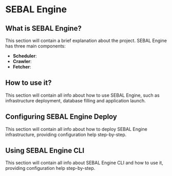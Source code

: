 # SEBAL Engine
## What is SEBAL Engine?
  This section will contain a brief explanation about the project.
  SEBAL Engine has three main components:
  - **Scheduler**:
  - **Crawler**:
  - **Fetcher**:

## How to use it?
  This section will contain all info about how to use SEBAL Engine, such as infrastructure deployment, database filling and application launch.
## Configuring SEBAL Engine Deploy
  This section will contain all info about how to deploy SEBAL Engine infrastructure, providing configuration help step-by-step.
## Using SEBAL Engine CLI
  This section will contain all info about SEBAL Engine CLI and how to use it, providing configuration help step-by-step.
